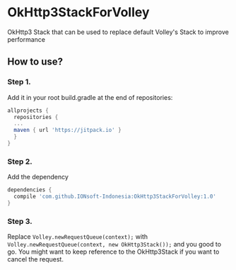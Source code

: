 # OkHttp3StackForVolley
OkHttp3 Stack that can be used to replace default Volley's Stack to improve performance

## How to use?
### Step 1. 
Add it in your root build.gradle at the end of repositories:
```gradle
allprojects {
  repositories {
  ...
  maven { url 'https://jitpack.io' }
  }
}
```
### Step 2. 
Add the dependency
```gradle
dependencies {
  compile 'com.github.IONsoft-Indonesia:OkHttp3StackForVolley:1.0'
}
```
### Step 3.
Replace `Volley.newRequestQueue(context);` with `Volley.newRequestQueue(context, new OkHttp3Stack());` and you good to go. You might want to keep reference to the OkHttp3Stack if you want to cancel the request.
